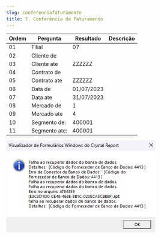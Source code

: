 ```yaml
---
slug: conferenciafaturamento
title: 7. Conferência de Faturamento
---
```


Ordem | Pergunta | Resultado | Descrição
----- | -------- | --------- | ---------
01    |Filial |07 |
02    |Cliente de | |
03    | Cliente ate| ZZZZZZ|
04    |Contrato de | |
05    |Contrato ate | ZZZZZZ|
06    | Data de|01/07/2023 |
07    |Data ate | 31/07/2023|
08    |Mercado de |1 |
09    |Mercado ate | 4|
10    |Segmento de: |400001 |
11    | Segmento ate:|400001 |

![Alt text](image-5.png)
